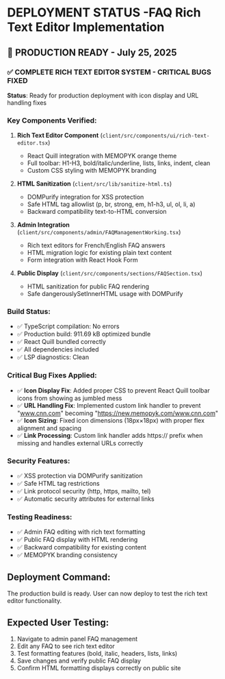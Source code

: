 # DEPLOYMENT STATUS -FAQ Rich Text Editor Implementation

## 🚀 PRODUCTION READY - July 25, 2025

### ✅ COMPLETE RICH TEXT EDITOR SYSTEM - CRITICAL BUGS FIXED
**Status**: Ready for production deployment with icon display and URL handling fixes

### Key Components Verified:
1. **Rich Text Editor Component** (`client/src/components/ui/rich-text-editor.tsx`)
   - React Quill integration with MEMOPYK orange theme
   - Full toolbar: H1-H3, bold/italic/underline, lists, links, indent, clean
   - Custom CSS styling with MEMOPYK branding

2. **HTML Sanitization** (`client/src/lib/sanitize-html.ts`)
   - DOMPurify integration for XSS protection
   - Safe HTML tag allowlist (p, br, strong, em, h1-h3, ul, ol, li, a)
   - Backward compatibility text-to-HTML conversion

3. **Admin Integration** (`client/src/components/admin/FAQManagementWorking.tsx`)
   - Rich text editors for French/English FAQ answers
   - HTML migration logic for existing plain text content
   - Form integration with React Hook Form

4. **Public Display** (`client/src/components/sections/FAQSection.tsx`)
   - HTML sanitization for public FAQ rendering
   - Safe dangerouslySetInnerHTML usage with DOMPurify

### Build Status:
- ✅ TypeScript compilation: No errors
- ✅ Production build: 911.69 kB optimized bundle
- ✅ React Quill bundled correctly
- ✅ All dependencies included
- ✅ LSP diagnostics: Clean

### Critical Bug Fixes Applied:
- ✅ **Icon Display Fix**: Added proper CSS to prevent React Quill toolbar icons from showing as jumbled mess
- ✅ **URL Handling Fix**: Implemented custom link handler to prevent "www.cnn.com" becoming "https://new.memopyk.com/www.cnn.com"
- ✅ **Icon Sizing**: Fixed icon dimensions (18px×18px) with proper flex alignment and spacing
- ✅ **Link Processing**: Custom link handler adds https:// prefix when missing and handles external URLs correctly

### Security Features:
- ✅ XSS protection via DOMPurify sanitization
- ✅ Safe HTML tag restrictions
- ✅ Link protocol security (http, https, mailto, tel)
- ✅ Automatic security attributes for external links

### Testing Readiness:
- ✅ Admin FAQ editing with rich text formatting
- ✅ Public FAQ display with HTML rendering
- ✅ Backward compatibility for existing content
- ✅ MEMOPYK branding consistency

## Deployment Command:
The production build is ready. User can now deploy to test the rich text editor functionality.

## Expected User Testing:
1. Navigate to admin panel FAQ management
2. Edit any FAQ to see rich text editor
3. Test formatting features (bold, italic, headers, lists, links)
4. Save changes and verify public FAQ display
5. Confirm HTML formatting displays correctly on public site
